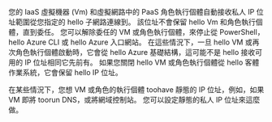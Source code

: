 您的 IaaS 虛擬機器 (Vm) 和虛擬網路中的 PaaS 角色執行個體自動接收私人 IP 位址範圍從您指定的 hello 子網路連線到。 該位址不會保留 hello Vm 和角色執行個體，直到委任。 您可以解除委任的 VM 或角色執行個體，來停止從 PowerShell，hello Azure CLI 或 hello Azure 入口網站。 在這些情況下，一旦 hello VM 或再次角色執行個體啟動時，它會從 hello Azure 基礎結構，這可能不是 hello 接收可用的 IP 位址相同它先前有。 如果您關閉 hello VM 或角色執行個體從 hello 客體作業系統，它會保留 hello IP 位址。  

在某些情況下，您想 VM 或角色的執行個體 toohave 靜態的 IP 位址，例如，如果 VM 即將 toorun DNS，或將網域控制站。 您可以設定靜態的私人 IP 位址來這麼做。

